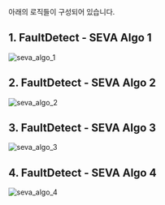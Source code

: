 아래의 로직들이 구성되어 있습니다.


## 1. FaultDetect - SEVA Algo 1
![seva_algo_1](https://user-images.githubusercontent.com/80809187/202853360-7bb89b40-dad3-47b9-8daa-9652d49fd88b.png)

## 2. FaultDetect - SEVA Algo 2
![seva_algo_2](https://user-images.githubusercontent.com/80809187/202853361-9a072745-8bae-42fd-a47a-2b980f0c2bb8.png)

## 3. FaultDetect - SEVA Algo 3
![seva_algo_3](https://user-images.githubusercontent.com/80809187/202853363-cff4df65-2de7-4c98-804d-be51edf73f8a.png)

## 4. FaultDetect - SEVA Algo 4
![seva_algo_4](https://user-images.githubusercontent.com/80809187/202853365-4f239555-07f4-45f5-b712-7ba5b2f470ec.png)
